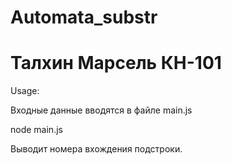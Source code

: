 # Automata_substr
# Талхин Марсель КН-101


Usage:

Входные данные вводятся в файле main.js

node main.js

Выводит номера вхождения подстроки.
